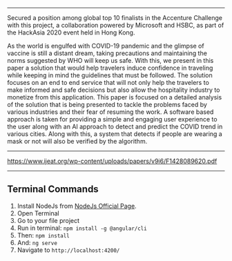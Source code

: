 ____________________________________

Secured a position among global top 10 finalists in the Accenture Challenge with this project, a collaboration powered by Microsoft and HSBC, as part of the HackAsia 2020 event held in Hong Kong.

As the world is engulfed with COVID-19 pandemic and the glimpse of vaccine is still a distant dream, taking precautions and maintaining the norms suggested by WHO will keep us safe. With this, we present in this paper a solution that would help travelers induce confidence in traveling while keeping in mind the guidelines that must be followed. The solution focuses on an end to end service that will not only help the travelers to make informed and safe decisions but also allow the hospitality industry to monetize from this application. This paper is focused on a detailed analysis of the solution that is being presented to tackle the problems faced by various industries and their fear of resuming the work. A software based approach is taken for providing a simple and engaging user experience to the user along with an AI approach to detect and predict the COVID trend in various cities. Along with this, a system that detects if people are wearing a mask or not will also be verified by the algorithm.
____________________________________
https://www.ijeat.org/wp-content/uploads/papers/v9i6/F1428089620.pdf
____________________________________


## Terminal Commands

1. Install NodeJs from [NodeJs Official Page](https://nodejs.org/en).
2. Open Terminal
3. Go to your file project
4. Run in terminal: ```npm install -g @angular/cli```
5. Then: ```npm install```
6. And: ```ng serve```
7. Navigate to `http://localhost:4200/`
